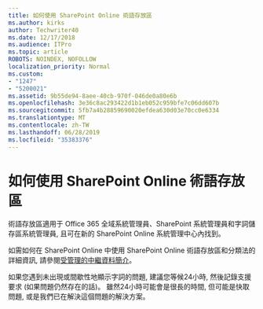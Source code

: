 ```yaml
---
title: 如何使用 SharePoint Online 術語存放區
ms.author: kirks
author: Techwriter40
ms.date: 12/17/2018
ms.audience: ITPro
ms.topic: article
ROBOTS: NOINDEX, NOFOLLOW
localization_priority: Normal
ms.custom:
- "1247"
- "5200021"
ms.assetid: 9b55de94-8aee-40cb-970f-046de0a80e6b
ms.openlocfilehash: 3e36c8ac293422d1b1eb052c959bfe7c06dd607b
ms.sourcegitcommit: 5fb7a4b28859690020efdea630d03e70cc0e6334
ms.translationtype: MT
ms.contentlocale: zh-TW
ms.lasthandoff: 06/28/2019
ms.locfileid: "35383376"
---
```

# <a name="how-to-use-the-sharepoint-online-term-store"></a>如何使用 SharePoint Online 術語存放區

術語存放區適用于 Office 365 全域系統管理員、SharePoint 系統管理員和字詞儲存區系統管理員, 且可在新的 SharePoint Online 系統管理中心內找到。
  
如需如何在 SharePoint Online 中使用 SharePoint Online 術語存放區和分類法的詳細資訊, 請參閱[受管理的中繼資料簡介](https://go.microsoft.com/fwlink/?linkid=2044674&amp;clcid=0x409)。
  
如果您遇到未出現或間歇性地顯示字詞的問題, 建議您等候24小時, 然後記錄支援要求 (如果問題仍然存在的話)。 雖然24小時可能會是很長的時間, 但可能是快取問題, 或是我們已在解決這個問題的解決方案。
  